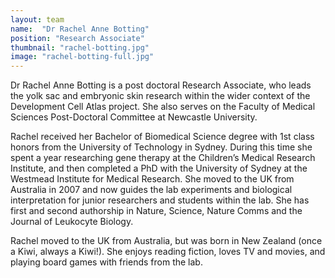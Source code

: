 ```yaml
---
layout: team
name:  "Dr Rachel Anne Botting"
position: "Research Associate"
thumbnail: "rachel-botting.jpg"
image: "rachel-botting-full.jpg"
---
```

Dr Rachel Anne Botting is a post doctoral Research Associate, who leads the yolk sac and embryonic skin research within the wider context of the Development Cell Atlas project. She also serves on the Faculty of Medical Sciences Post-Doctoral Committee at Newcastle University. 

Rachel received her Bachelor of Biomedical Science degree with 1st class honors from the University of Technology in Sydney. During this time she spent a year researching gene therapy at the Children’s Medical Research Institute, and then completed a PhD with the University of Sydney at the Westmead Institute for Medical Research. She moved to the UK from Australia in 2007 and now guides the lab experiments and biological interpretation for junior researchers and students within the lab. She has first and second authorship in Nature, Science, Nature Comms and the Journal of Leukocyte Biology.

Rachel moved to the UK from Australia, but was born in New Zealand (once a Kiwi, always a Kiwi!). She enjoys reading fiction, loves TV and movies, and playing board games with friends from the lab.
